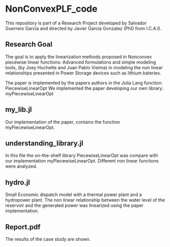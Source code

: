 # NonConvexPLF_code


This repository is part of a Research Project developed by Salvador Guerrero García and directed by Javier Garcia Gonzalez (PhD from I.C.A.I). 

## Research Goal
The goal is to apply the linearization methods proposed in Nonconvex piecewise linear functions: Advanced formulations and simple modeling tools, (by Joey Huchette and Juan Pablo Vielma) in modeling the non linear relationships presented in Power Storage devices such as lithium bateries.


The paper is implemented by the papers authors in the Julia Lang function: PiecewiseLinearOpt
We implemented the paper developing our own library: myPiecewiseLinearOpt 

## my_lib.jl
Our implementation of the paper, contains the function myPiecewiseLinearOpt.

## understanding_library.jl

In this file the on-the-shelf library PiecewiseLinearOpt was compare with our implementation myPiecewiseLinearOpt. Different non linear functions were analyzed.

## hydro.jl

Small Economic dispatch model with a thermal power plant and a hydropower plant. The non linear relationship between the water level of the reservoir and the generated power was linearized using the paper implementation.

## Report.pdf

The results of the case study are shown.
